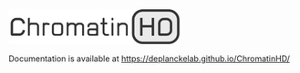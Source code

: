 <img width=300 src="docs/source/static/logo.png" alt="ChromatinHD">

Documentation is available at https://deplanckelab.github.io/ChromatinHD/